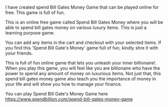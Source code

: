I have created spend Bill Gates Money Game that can be played online for free. This game is full of fun.

This is an online free game called Spend Bill Gates Money where you will be able to spend bill gates money on various luxury items. This is just a learning purpose game.

You can add any items in the cart and checkout with your selected items. If you find this 'Spend Bill Gate's Money' game full of fun, kindly shre it with yoiur friends.

This is full of fun online game that lets you unleash your inner billionaire!. When you play this game, you will feel like you are billionaire who have the power to spend any amount of money on luxurious items. Not just that, this spend bill gates money game also teach you the importance of money in your life and will show you how to manage your finance.

You can play Spend Bill Gate's Money Game here https://www.spendbillion.com/spend-bill-gates-money-game
